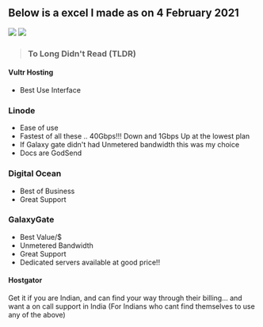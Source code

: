 ## Below is a excel I made as on 4 February 2021
![](https://i.imgur.com/aVWTySn.png)
![](https://i.imgur.com/y4vu5IM.png)

### 

> ### To Long Didn't Read (TLDR)

#### Vultr Hosting

- Best Use Interface

### Linode

- Ease of use
- Fastest of all these .. 40Gbps!!! Down and 1Gbps Up at the lowest plan
- If Galaxy gate didn't had Unmetered bandwidth this was my choice
- Docs are GodSend

### Digital Ocean

- Best of Business
- Great Support

### GalaxyGate

- Best Value/$
- Unmetered Bandwidth
- Great Support
- Dedicated servers available at good price!!

#### Hostgator

Get it if you are Indian, and can find your way through their billing...
and want a on call support in India 
(For Indians who cant find themselves to use any of the above)


